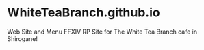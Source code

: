 # WhiteTeaBranch.github.io
Web Site and Menu FFXIV RP Site for The White Tea Branch cafe in Shirogane!
